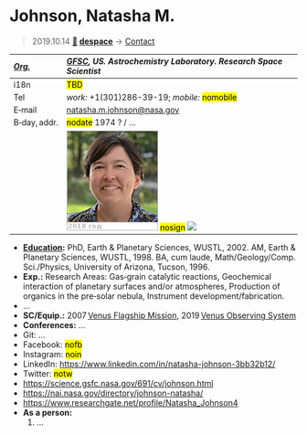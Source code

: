 # Johnson, Natasha M.
> 2019.10.14 **[🚀](../index/index.md) [despace](index.md)** → [Contact](contact.md)

|*[Org.](contact.md)*|*[GFSC](zz_gfsc.md), US. Astrochemistry Laboratory. Research Space Scientist*|
|:--|:--|
|i18n| <mark>TBD</mark> |
|Tel| *work:* +1(301)286-39-19; *mobile:* <mark>nomobile</mark> |
|E‑mail| <natasha.m.johnson@nasa.gov> |
|B‑day, addr.| <mark>nodate</mark> 1974 ? / … |
|| [![](f/contact/j/johnson_001_photo_thumb.jpg)](f/contact/j/johnson_001_photo.jpg) <mark>nosign</mark> [![](f/contact//_001_sign_thumb.jpg)](f/contact//_001_sign.png) |

   - **[Education](edu.md):** PhD, Earth & Planetary Sciences, WUSTL, 2002. AM, Earth & Planetary Sciences, WUSTL, 1998. BA, cum laude, Math/Geology/Comp. Sci./Physics, University of Arizona, Tucson, 1996.
   - **Exp.:** Research Areas: Gas‑grain catalytic reactions, Geochemical interaction of planetary surfaces and/or atmospheres, Production of organics in the pre‑solar nebula, Instrument development/fabrication.
   - …
   - **SC/Equip.:** 2007 [Venus Flagship Mission](venus_flagship_mission.md), 2019 [Venus Observing System](venus_observing_system.md)
   - **Conferences:** …
   - Git: …
   - Facebook: <mark>nofb</mark>
   - Instagram: <mark>noin</mark>
   - LinkedIn: <https://www.linkedin.com/in/natasha-johnson-3bb32b12/>
   - Twitter: <mark>notw</mark>
   - <https://science.gsfc.nasa.gov/691/cv/johnson.html>
   - <https://nai.nasa.gov/directory/johnson-natasha/>
   - <https://www.researchgate.net/profile/Natasha_Johnson4>
   - **As a person:**
      1. …
